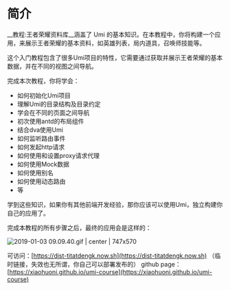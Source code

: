 # 简介


__教程:王者荣耀资料库__涵盖了 Umi 的基本知识。在本教程中，你将构建一个应用，来展示王者荣耀的基本资料，如英雄列表，局内道具，召唤师技能等。

这个入门教程包含了很多Umi项目的特性，它需要通过获取并展示王者荣耀的基本数据，并在不同的视图之间导航。

完成本次教程，你将学会：

* 如何初始化Umi项目
* 理解Umi的目录结构及目录约定
* 学会在不同的页面之间导航
* 初次使用antd的布局组件
* 结合dva使用Umi
* 如何监听路由事件
* 如何发起http请求
* 如何使用和设置proxy请求代理
* 如何使用Mock数据
* 如何使用别名
* 如何使用动态路由
* 等

学到这些知识，如果你有其他前端开发经验，那你应该可以使用Umi，独立构建你自己的应用了。

完成本教程的所有步骤之后，最终的应用会是这样的：




![2019-01-03 09.09.40.gif | center | 747x570](https://cdn.nlark.com/yuque/0/2019/gif/123174/1546477968559-44633885-6394-4514-aeec-d9e1faf47185.gif "")


可访问：[https://dist-titatdengk.now.sh](https://dist-titatdengk.now.sh) （临时链接，失效也无所谓，你自己可以部署发布的）
github page：[https://xiaohuoni.github.io/umi-course](https://xiaohuoni.github.io/umi-course)
